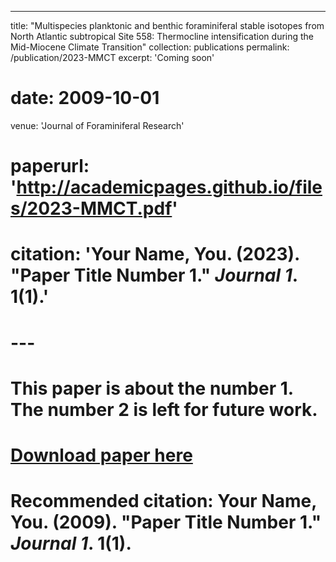 ---
title: "Multispecies planktonic and benthic foraminiferal stable isotopes from North Atlantic subtropical Site 558: Thermocline intensification during the Mid-Miocene Climate Transition"
collection: publications
permalink: /publication/2023-MMCT
excerpt: 'Coming soon'
# date: 2009-10-01
venue: 'Journal of Foraminiferal Research'
# paperurl: 'http://academicpages.github.io/files/2023-MMCT.pdf'
# citation: 'Your Name, You. (2023). &quot;Paper Title Number 1.&quot; <i>Journal 1</i>. 1(1).'
# ---
# This paper is about the number 1. The number 2 is left for future work.

# [Download paper here](http://academicpages.github.io/files/paper1.pdf)

# Recommended citation: Your Name, You. (2009). "Paper Title Number 1." <i>Journal 1</i>. 1(1).
